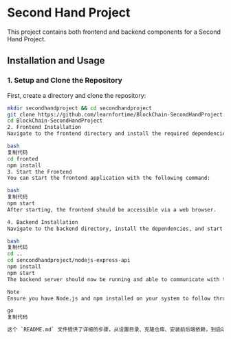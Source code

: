 # Second Hand Project

This project contains both frontend and backend components for a Second Hand Project.

## Installation and Usage

### 1. Setup and Clone the Repository

First, create a directory and clone the repository:

```bash
mkdir secondhandproject && cd secondhandproject
git clone https://github.com/learnfortime/BlockChain-SecondHandProject.git
cd BlockChain-SecondHandProject
2. Frontend Installation
Navigate to the frontend directory and install the required dependencies:

bash
复制代码
cd fronted
npm install
3. Start the Frontend
You can start the frontend application with the following command:

bash
复制代码
npm start
After starting, the frontend should be accessible via a web browser.

4. Backend Installation
Navigate to the backend directory, install the dependencies, and start the backend server:

bash
复制代码
cd ..
cd sencondhandproject/nodejs-express-api
npm install
npm start
The backend server should now be running and able to communicate with the frontend.

Note
Ensure you have Node.js and npm installed on your system to follow through with the installation and usage steps.

go
复制代码

这个 `README.md` 文件提供了详细的步骤，从设置目录、克隆仓库、安装前后端依赖，到启动前后端服务。此
